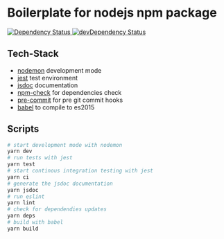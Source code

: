 # Boilerplate for nodejs npm package
<!-- Dependency Status -->
<a href="https://david-dm.org/mbaertschi/node-boilerplate">
  <img src="https://david-dm.org/mbaertschi/node-boilerplate.svg" alt="Dependency Status" />
</a>
<!-- devDependency Status -->
<a href="https://david-dm.org/mbaertschi/node-boilerplate?type=dev">
  <img src="https://david-dm.org/mbaertschi/node-boilerplate/dev-status.svg" alt="devDependency Status" />
</a>

## Tech-Stack
- [nodemon](https://github.com/remy/nodemon) development mode
- [jest](https://facebook.github.io/jest/) test environment
- [jsdoc](http://usejsdoc.org/) documentation
- [npm-check](https://www.npmjs.com/package/npm-check) for dependencies check
- [pre-commit](https://www.npmjs.com/package/pre-commit) for pre git commit hooks
- [babel](https://babeljs.io/) to compile to es2015

## Scripts
```bash
# start development mode with nodemon
yarn dev
# run tests with jest
yarn test
# start continous integration testing with jest
yarn ci
# generate the jsdoc documentation
yarn jsdoc
# run eslint
yarn lint
# check for dependendies updates
yarn deps
# build with babel
yarn build
```
